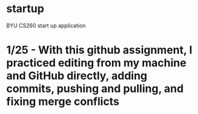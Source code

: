 # startup
BYU CS260 start up application

# 1/25 - With this github assignment, I practiced editing from my machine and GitHub directly, adding commits, pushing and pulling, and fixing merge conflicts
